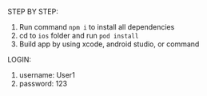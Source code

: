 STEP BY STEP:
1. Run command `npm i` to install all dependencies
2. cd to `ios` folder and run `pod install`
3. Build app by using xcode, android studio, or command

LOGIN:
1. username: User1
2. password: 123